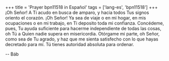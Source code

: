 +++
title = 'Prayer bpn11518 in Español'
tags = ['lang-es', 'bpn11518']
+++
¡Oh Señor! A Ti acudo en busca de amparo, y hacia todos Tus signos oriento el corazón.
¡Oh Señor! Ya sea de viaje o en mi hogar, en mis ocupaciones o en mi trabajo, en Ti deposito toda mi confianza.
Concédeme, pues, Tu ayuda suficiente para hacerme independiente de todas las cosas, oh Tú a Quien nadie supera en misericordia.
Otórgame mi parte, oh Señor, como sea de Tu agrado, y haz que me sienta satisfecho con lo que hayas decretado para mí.
Tú tienes autoridad absoluta para ordenar.

-- Báb
